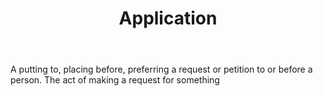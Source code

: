 ---
title: Application
letter: A
permalink: "/definitions/application.html"
body: A putting to, placing before, preferring a request or petition to or before
  a person. The act of making a request for something
published_at: '2018-07-07'
source: Black's Law Dictionary
layout: post
---